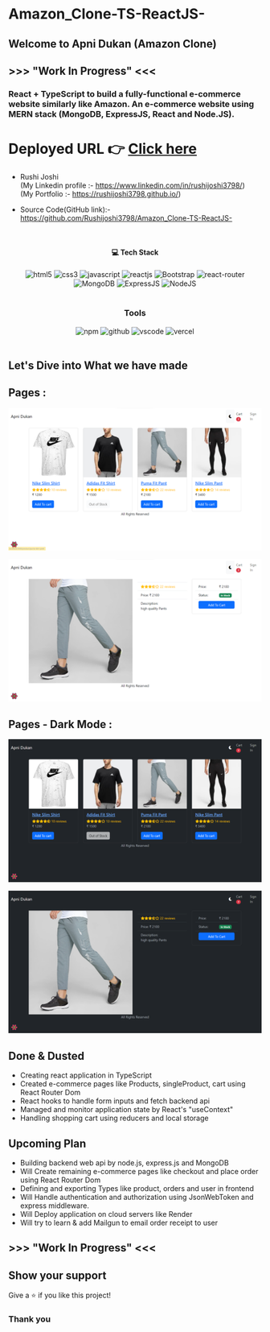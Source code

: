 # Amazon_Clone-TS-ReactJS-

## Welcome to Apni Dukan (Amazon Clone)

## >>> "Work In Progress" <<<

<h3>React + TypeScript to build a fully-functional e-commerce website similarly like Amazon. An e-commerce website using MERN stack (MongoDB, ExpressJS, React and Node.JS).
</h3>

# Deployed URL 👉 [Click here](https://frontend-jade-nine.vercel.app/)

- Rushi Joshi </br> (My Linkedin profile :- https://www.linkedin.com/in/rushijoshi3798/) <br/>
              (My Portfolio :- https://rushijoshi3798.github.io/)
  <br/>
  
- Source Code(GitHub link):- https://github.com/Rushijoshi3798/Amazon_Clone-TS-ReactJS-

<br/>
<h4 align="center">💻 Tech Stack</h4>
 <div align="center">
 <img src = "https://img.shields.io/badge/html5-%23E34F26.svg?style=for-the-badge&logo=html5&logoColor=white" align="center" alt="html5">
 <img src = "https://img.shields.io/badge/css3-%231572B6.svg?style=for-the-badge&logo=css3&logoColor=white" align="center" alt="css3">
 <img src="https://img.shields.io/badge/javascript-%23323330.svg?style=for-the-badge&logo=javascript&logoColor=%23F7DF1E"  align="center" alt="javascript" />
 <img src="https://img.shields.io/badge/React-20232A?style=for-the-badge&logo=react&logoColor=61DAFB"  align="center" alt="reactjs" />
   <img src = "https://img.shields.io/badge/bootstrap%20-%234ED1C5.svg?style=for-the-badge&logo=bootstrap&logoColor=white" align="center" alt="Bootstrap"/>
  <img src="https://img.shields.io/badge/React_Router-CA4245?style=for-the-badge&logo=react-router&logoColor=white"  align="center" alt="react-router" />
 <img src="https://img.shields.io/badge/MongoDB-%234ea94b.svg?style=for-the-badge&logo=mongodb&logoColor=white"  align="center" alt="MongoDB" />
 <img src="https://img.shields.io/badge/express.js-%23404d59.svg?style=for-the-badge&logo=express&logoColor=%2361DAFB"  align="center" alt="ExpressJS" />
 <img src="https://img.shields.io/badge/node.js-6DA55F?style=for-the-badge&logo=node.js&logoColor=white"  align="center" alt="NodeJS" />
</div>
<br/>

<div align="center"><h3 align="center">Tools</h3> 
  <img src = "https://img.shields.io/badge/NPM-%23000000.svg?style=for-the-badge&logo=npm&logoColor=white" align="center" alt="npm">
  <img src="https://img.shields.io/badge/GitHub-100000?style=for-the-badge&logo=github&logoColor=white"  align="center" alt="github"/>
   <img src="https://img.shields.io/badge/Visual%20Studio-5C2D91.svg?style=for-the-badge&logo=visual-studio&logoColor=white"  align="center" alt="vscode"/>
    <img src="https://img.shields.io/badge/vercel-%23000000.svg?style=for-the-badge&logo=vercel&logoColor=white"  align="center" alt="vercel"/>
</div>
<br/>

## Let's Dive into What we have made

## Pages :

![ProductsPage](./frontend/public/readme_Images/productPage.png)

![SingleProductsPage](./frontend/public/readme_Images/singleProductPage.png)

## Pages - Dark Mode :

![ProductsPage](./frontend/public/readme_Images/dark_theme_ProductPage.png)

![SingleProductsPage](./frontend/public/readme_Images/dark_theme_SingleProductPage.png)

## Done & Dusted
- Creating react application in TypeScript
- Created e-commerce pages like Products, singleProduct, cart using React Router Dom
- React hooks to handle form inputs and fetch backend api
- Managed and monitor application state by React's "useContext"
- Handling shopping cart using reducers and local storage

## Upcoming Plan
- Building backend web api by node.js, express.js and MongoDB
- Will Create remaining e-commerce pages like checkout and place order using React Router Dom
- Defining and exporting Types like product, orders and user in frontend
- Will Handle authentication and authorization using JsonWebToken and express middleware.
- Will Deploy application on cloud servers like Render
- Will try to learn & add Mailgun to email order receipt to user

## >>> "Work In Progress" <<<

## Show your support

Give a ⭐️ if you like this project!

### Thank you
